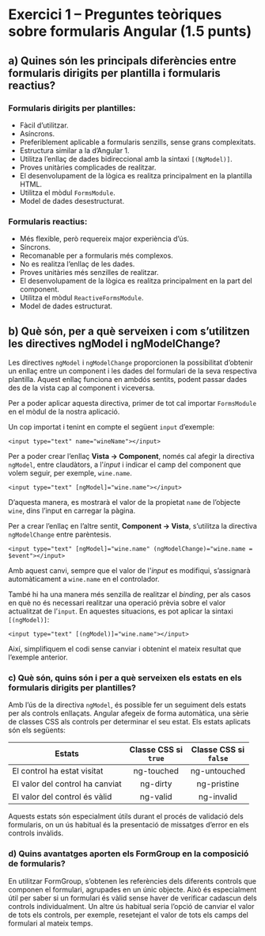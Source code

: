 # Exercici 1 – Preguntes teòriques sobre formularis Angular (1.5 punts)

## a) Quines són les principals diferències entre formularis dirigits per plantilla i formularis reactius?

### Formularis dirigits per plantilles:
- Fàcil d’utilitzar.
- Asíncrons.
- Preferiblement aplicable a formularis senzills, sense grans complexitats.
- Estructura similar a la d’Angular 1.
- Utilitza l’enllaç de dades bidireccional amb la sintaxi `[(NgModel)]`.
- Proves unitàries complicades de realitzar.
- El desenvolupament de la lògica es realitza principalment en la plantilla HTML.
- Utilitza el mòdul `FormsModule`.
- Model de dades desestructurat.

### Formularis reactius:
- Més flexible, però requereix major experiència d’ús.
- Síncrons.
- Recomanable per a formularis més complexos.
- No es realitza l’enllaç de les dades.
- Proves unitàries més senzilles de realitzar.
- El desenvolupament de la lògica es realitza principalment en la part del component.
- Utilitza el mòdul `ReactiveFormsModule`.
- Model de dades estructurat.

## b) Què són, per a què serveixen i com s’utilitzen les directives ngModel i ngModelChange?

Les directives `ngModel` i `ngModelChange` proporcionen la possibilitat d’obtenir un enllaç entre un component i les dades del formulari de la seva respectiva plantilla. Aquest enllaç funciona en ambdós sentits, podent passar dades des de la vista cap al component i viceversa.

Per a poder aplicar aquesta directiva, primer de tot cal importar `FormsModule` en el mòdul de la nostra aplicació.

Un cop importat i tenint en compte el següent `input` d’exemple:

    <input type="text" name="wineName"></input>

Per a poder crear l’enllaç **Vista → Component**, només cal afegir la directiva `ngModel`, entre claudàtors, a l'_input_ i indicar el camp del component que volem seguir, per exemple, `wine.name`.

    <input type="text" [ngModel]="wine.name"></input>

D’aquesta manera, es mostrarà el valor de la propietat `name` de l’objecte `wine`, dins l’input en carregar la pàgina.

Per a crear l’enllaç en l’altre sentit, **Component → Vista**, s’utilitza la directiva `ngModelChange` entre parèntesis.

    <input type="text" [ngModel]="wine.name" (ngModelChange)="wine.name = $event"></input>

Amb aquest canvi, sempre que el valor de l'_input_ es modifiqui, s’assignarà automàticament a `wine.name` en el controlador.

També hi ha una manera més senzilla de realitzar el _binding_, per als casos en què no és necessari realitzar una operació prèvia sobre el valor actualitzat de l’`input`. En aquestes situacions, es pot aplicar la sintaxi `[(ngModel)]`:

    <input type="text" [(ngModel)]="wine.name"></input>

Així, simplifiquem el codi sense canviar i obtenint el mateix resultat que l’exemple anterior.

### c) Què són, quins són i per a què serveixen els estats en els formularis dirigits per plantilles?

Amb l’ús de la directiva `ngModel`, és possible fer un seguiment dels estats per als controls enllaçats. Angular afegeix de forma automàtica, una sèrie de classes CSS als controls per determinar el seu estat. Els estats aplicats són els següents:

| Estats                           | Classe CSS si <br/> `true` | Classe CSS si <br/> `false` |
|----------------------------------|:-------------------------:|:--------------------------:|
| El control ha estat visitat      |        ng-touched         |       ng-untouched         |
| El valor del control ha canviat  |         ng-dirty          |        ng-pristine         |
| El valor del control és vàlid    |         ng-valid          |         ng-invalid         |

Aquests estats són especialment útils durant el procés de validació dels formularis, on un ús habitual és la presentació de missatges d’error en els controls invàlids.

### d) Quins avantatges aporten els FormGroup en la composició de formularis?

En utilitzar FormGroup, s’obtenen les referències dels diferents controls que componen el formulari, agrupades en un únic objecte. Això és especialment útil per saber si un formulari és vàlid sense haver de verificar cadascun dels controls individualment. Un altre ús habitual seria l’opció de canviar el valor de tots els controls, per exemple, resetejant el valor de tots els camps del formulari al mateix temps.
